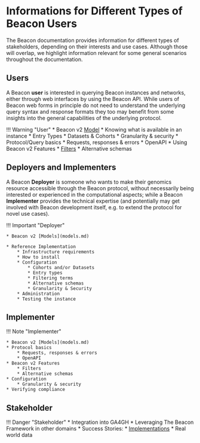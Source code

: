 # Informations for Different Types of Beacon Users

The Beacon documentation provides information for different types of stakeholders,
depending on their interests and use cases. Although those will overlap, we highlight
information relevant for some general scenarios throughout the documentation.

## Users

A Beacon **user** is interested in querying Beacon instances and networks, either through
web interfaces by using the Beacon API. While users of Beacon web forms in principle
do not need to understand the underlying query syntax and response formats they too may
benefit from some insights into the general capabilities of the underlying protocol.

!!! Warning "User"
    * Beacon v2 [Model](models.md)
    * Knowing what is available in an instance
        * Entry Types
        * Datasets & Cohorts
        * Granularity & security
    * Protocol/Query basics
        * Requests, responses & errors
        * OpenAPI
    * Using Beacon v2 Features
        * [Filters](filters.md)
        * Alternative schemas


## Deployers and Implementers

A Beacon **Deployer** is someone who wants to make their genomics resource accessible
through the Beacon protocol, without necessarily being interested or experienced in the
computational aspects; while a Beacon **Implementer** provides the technical expertise (and
potentially may get involved with Beacon development itself, e.g. to extend the protocol
for novel use cases). 

!!! Important "Deployer"

    * Beacon v2 [Models](models.md)

    * Reference Implementation
        * Infrastructure requirements
        * How to install
        * Configuration
            * Cohorts and/or Datasets
            * Entry types
            * Filtering terms
            * Alternative schemas
            * Granularity & Security
        * Administration
        * Testing the instance


## Implementer

!!! Note "Implementer"

    * Beacon v2 [Models](models.md)
    * Protocol basics
        * Requests, responses & errors
        * OpenAPI
    * Beacon v2 Features
        * Filters
        * Alternative schemas
    * Configuration
        * Granularity & security
    * Verifying compliance


## Stakeholder

!!! Danger "Stakeholder"
    * Integration into GA4GH
    * Leveraging The Beacon Framework in other domains
    * Success Stories:
        * [Implementations](implementations-and-networks.md)
        * Real world data
    
